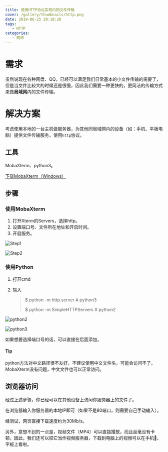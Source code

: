 ```yaml
---
title: 使用HTTP协议实现内网文件传输
cover: /gallery/thumbnails/http.png
date: 2019-06-25 20:10:28
tags: 
   - HTTP
categories: 
   - 网络
---
```


# 需求

虽然说现在各种网盘、QQ，已经可以满足我们日常基本的小文件传输的需要了，但是当文件比较大的时候还是很慢，因此我们需要一种更快的，更简洁的传输方式来做**局域网**内的文件传输。

<!--more-->

# 解决方案

考虑使用本地的一台主机做服务器，为其他同局域网内的设备（如：手机、平板电脑）提供文件传输服务，使用`http`协议。

## 工具

MobaXterm、python3。

[下载MobaXterm（Windows）](/download/MobaXterm.exe)

## 步骤

### 使用MobaXterm

1. 打开Xterm的Servers，选择http。
2. 设置端口号、文件所在地址和开启时间。
3. 开启服务。

![Step1](/gallery/others/mobaxterm-http1.png)

![Step2](/gallery/others/mobaxterm-http2.png)

### 使用Python

1. 打开cmd

2. 输入

   > $ python -m http.server	# python3
   >
   > $ python -m SimpleHTTPServers	# python2

![python2](/gallery/others/python2-http.png)

![python3](/gallery/others/python3-http.png)

如果想要选择端口号的话，可以直接在后面添加。

#### Tip

python方法对中文路径很不友好，不建议使用中文文件名，可能会访问不了。MobaXterm没有问题，中文文件也可以正常访问。

## 浏览器访问

经过上述步骤，你已经可以在其他设备上访问你服务器上的文件了。

在浏览器输入你服务器的本地IP即可（如果不是80端口，则需要自己手动输入）。

经测试，网页直接下载速度约为30Mb/s。

另外，意想不到的一点是，视频文件（MP4）可以直接播放，而且丝毫没有卡顿，因此，我们还可以把它当作视频服务器，下载到电脑上的视频可以在手机📱、平板上看啦。